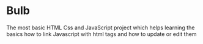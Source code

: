 # Bulb
The most basic HTML Css and JavaScript project which helps learning the basics how to link Javascript with html tags and how to update or edit them
